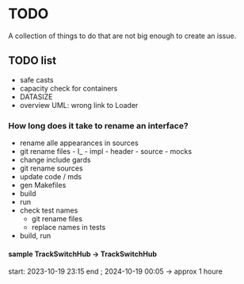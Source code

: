 # TODO

A collection of things to do that are not big enough to create an issue.

## TODO list

-   safe casts
-   capacity check for containers
-   DATASIZE
-   overview UML: wrong link to Loader

### How long does it take to rename an interface?
-   rename alle appearances in sources
-   git rename files
        -   I_
        -   impl
            -   header
            -   source
        -   mocks
-   change include gards        
-   git rename sources
-   update code / mds
-   gen Makefiles
-   build
-   run
-   check test names
    -   git rename files
    -   replace names in tests
-   build, run

#### sample TrackSwitchHub -> TrackSwitchHub
start: 2023-10-19 23:15
end  ; 2024-10-19 00:05
-> approx 1 houre
